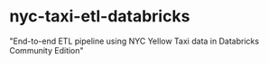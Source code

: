 # nyc-taxi-etl-databricks
"End-to-end ETL pipeline using NYC Yellow Taxi data in Databricks Community Edition"
